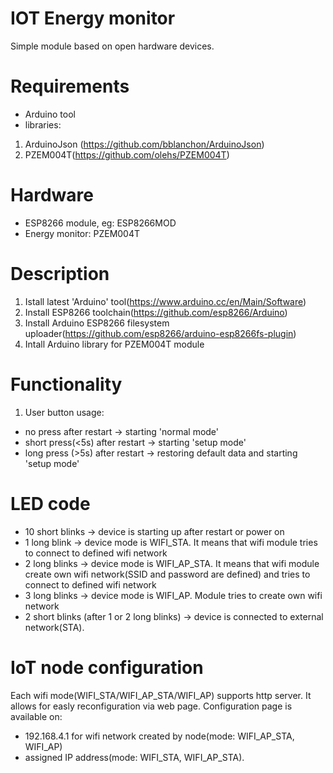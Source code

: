 # IOT Energy monitor
Simple module based on open hardware devices.

# Requirements
- Arduino tool
- libraries:
1) ArduinoJson (https://github.com/bblanchon/ArduinoJson)
2) PZEM004T(https://github.com/olehs/PZEM004T)


# Hardware
- ESP8266 module, eg: ESP8266MOD
- Energy monitor: PZEM004T

# Description
1) Istall latest 'Arduino' tool(https://www.arduino.cc/en/Main/Software)
2) Install ESP8266 toolchain(https://github.com/esp8266/Arduino)
3) Install Arduino ESP8266 filesystem uploader(https://github.com/esp8266/arduino-esp8266fs-plugin)
4) Intall Arduino library for PZEM004T module

# Functionality
1) User button usage:
- no press after restart -> starting 'normal mode'
- short press(<5s) after restart -> starting  'setup mode'
- long press (>5s) after restart -> restoring default data and starting 'setup mode'

# LED code
- 10 short blinks -> device is starting up after restart or power on
- 1 long blink -> device mode is WIFI_STA. It means that wifi module tries to connect to defined wifi network
- 2 long blinks -> device mode is WIFI_AP_STA. It means that wifi module create own wifi network(SSID and password are defined) and tries to connect to defined wifi network
- 3 long blinks -> device mode is WIFI_AP. Module tries to create own wifi network
- 2 short blinks (after 1 or 2 long blinks) -> device is connected to external network(STA).

# IoT node configuration
Each wifi mode(WIFI_STA/WIFI_AP_STA/WIFI_AP) supports http server. It allows for easly reconfiguration via web page. Configuration page is available on:
- 192.168.4.1 for wifi network created by node(mode: WIFI_AP_STA, WIFI_AP)
- assigned IP address(mode: WIFI_STA, WIFI_AP_STA).

